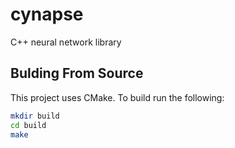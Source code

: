 # cynapse
C++ neural network library

## Bulding From Source

This project uses CMake. To build run the following: 

```bash
mkdir build
cd build
make
```
